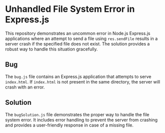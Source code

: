 # Unhandled File System Error in Express.js

This repository demonstrates an uncommon error in Node.js Express.js applications where an attempt to send a file using `res.sendFile` results in a server crash if the specified file does not exist.  The solution provides a robust way to handle this situation gracefully.

## Bug

The `bug.js` file contains an Express.js application that attempts to serve `index.html`. If `index.html` is not present in the same directory, the server will crash with an error.

## Solution

The `bugSolution.js` file demonstrates the proper way to handle the file system error. It includes error handling to prevent the server from crashing and provides a user-friendly response in case of a missing file.